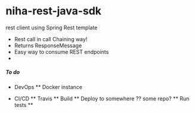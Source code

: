 # niha-rest-java-sdk
rest client using Spring Rest template

* Rest call in call Chaining way!
* Returns ResponseMessage
* Easy way to consume REST endpoints
* 

##### To do
* DevOps
** Docker instance

* CI/CD
** Travis
** Build
** Deploy to somewhere ?? some repo?
** Run tests
** 
